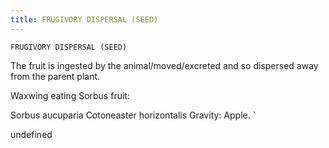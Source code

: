 ```yaml
---
title: FRUGIVORY DISPERSAL (SEED)
---
```

`FRUGIVORY DISPERSAL (SEED)`

The fruit is ingested by the animal/moved/excreted and so dispersed away from the parent plant.

Waxwing eating Sorbus fruit:

  Sorbus aucuparia
  Cotoneaster horizontalis
Gravity:
Apple.
`

undefined